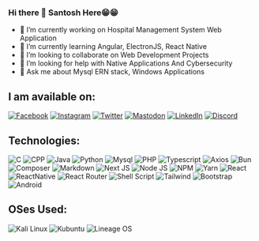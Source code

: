 ### Hi there 👋 Santosh Here😁😁

- 🔭 I’m currently working on Hospital Management System Web Application
- 🌱 I’m currently learning Angular, ElectronJS, React Native
- 👯 I’m looking to collaborate on Web Development Projects
- 🤔 I’m looking for help with Native Applications And Cybersecurity
- 💬 Ask me about Mysql ERN stack, Windows Applications
<!-- - 📫 How to reach me: ... -->
<!-- - 😄 Pronouns: ... -->
<!-- - ⚡ Fun fact: ... -->

## I am available on:
[![Facebook](https://img.shields.io/badge/Facebook-%230866FF.svg?logo=facebook&logoColor=white)](https://www.facebook.com/santoshpattnaik.108/)
[![Instagram](https://img.shields.io/badge/Instagram-%23CC3B92.svg?logo=instagram&logoColor=white)](https://www.instagram.com/_santoshpattnaik)
[![Twitter](https://img.shields.io/badge/Twitter-%23000000.svg?logo=x&logoColor=white)](https://twitter.com/santos_pattnaik)
[![Mastodon](https://img.shields.io/badge/Mastodon-%235B4BE1.svg?logo=mastodon&logoColor=white)](https://mastodon.social/@santoshpattnaik)
[![LinkedIn](https://img.shields.io/badge/LinkedIn-%230A66C2.svg?logo=linkedin)](https://www.linkedin.com/in/santosh-pattnaik-3899a9281)
[![Discord](https://img.shields.io/badge/Discord-%235865F2.svg?logo=discord&logoColor=white)](https://www.discordapp.com/users/974331100388265985)

## Technologies:
![C](https://img.shields.io/badge/C-%235865F2.svg?style=for-the-badge&logo=c&logoColor=white)
![CPP](https://img.shields.io/badge/C%2B%2B-00599C?style=for-the-badge&logo=c%2B%2B&logoColor=white)
![Java](https://img.shields.io/badge/Java-%23C64645.svg?style=for-the-badge&logo=java&logoColor=white)
![Python](https://img.shields.io/badge/Python-FFD43B?style=for-the-badge&logo=python&logoColor=blue)
![Mysql](https://img.shields.io/badge/MySQL-005C84?style=for-the-badge&logo=mysql&logoColor=white)
![PHP](https://img.shields.io/badge/PHP-777BB4?style=for-the-badge&logo=php&logoColor=white)
![Typescript](https://img.shields.io/badge/TypeScript-007ACC?style=for-the-badge&logo=typescript&logoColor=white)
![Axios](https://img.shields.io/badge/axios-671ddf?&style=for-the-badge&logo=axios&logoColor=white)
![Bun](https://img.shields.io/badge/bun-282a36?style=for-the-badge&logo=bun&logoColor=fbf0df)
![Composer](https://img.shields.io/badge/Composer-885630?style=for-the-badge&logo=Composer&logoColor=white)
![Markdown](https://img.shields.io/badge/Markdown-000000?style=for-the-badge&logo=markdown&logoColor=white)
![Next JS](https://img.shields.io/badge/next%20js-000000?style=for-the-badge&logo=nextdotjs&logoColor=white)
![Node JS](https://img.shields.io/badge/Node%20js-339933?style=for-the-badge&logo=nodedotjs&logoColor=white)
![NPM](https://img.shields.io/badge/npm-CB3837?style=for-the-badge&logo=npm&logoColor=white)
![Yarn](https://img.shields.io/badge/Yarn-2C8EBB?style=for-the-badge&logo=yarn&logoColor=white)
![React](https://img.shields.io/badge/React-20232A?style=for-the-badge&logo=react&logoColor=61DAFB)
![ReactNative](https://img.shields.io/badge/React_Native-20232A?style=for-the-badge&logo=react&logoColor=61DAFB)
![React Router](https://img.shields.io/badge/React_Router-CA4245?style=for-the-badge&logo=react-router&logoColor=white)
![Shell Script](https://img.shields.io/badge/Shell_Script-121011?style=for-the-badge&logo=gnu-bash&logoColor=white)
![Tailwind](https://img.shields.io/badge/Tailwind_CSS-38B2AC?style=for-the-badge&logo=tailwind-css&logoColor=white)
![Bootstrap](https://img.shields.io/badge/Bootstrap-563D7C?style=for-the-badge&logo=bootstrap&logoColor=white)
![Android](https://img.shields.io/badge/Android-3DDC84?style=for-the-badge&logo=android&logoColor=white)

## OSes Used:
![Kali Linux](https://img.shields.io/badge/Kali_Linux-557C94?style=for-the-badge&logo=kali-linux&logoColor=white)
![Kubuntu](https://img.shields.io/badge/Kubuntu-0079C1?style=for-the-badge&logo=kubuntu&logoColor=white)
![Lineage OS](https://img.shields.io/badge/lineageos-167C80?style=for-the-badge&logo=lineageos&logoColor=white)


